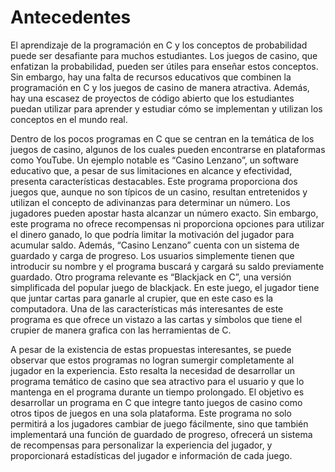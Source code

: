 # Antecedentes
El aprendizaje de la programación en C y los conceptos de probabilidad puede ser desafiante para muchos estudiantes. Los juegos de casino, que enfatizan la probabilidad, pueden ser útiles para enseñar estos conceptos. Sin embargo, hay una falta de recursos educativos que combinen la programación en C y los juegos de casino de manera atractiva. Además, hay una escasez de proyectos de código abierto que los estudiantes puedan utilizar para aprender y estudiar cómo se implementan y utilizan los conceptos en el mundo real.

Dentro de los pocos programas en C que se centran en la temática de los juegos de casino, algunos de los cuales pueden encontrarse en plataformas como YouTube. Un ejemplo notable es “Casino Lenzano”, un software educativo que, a pesar de sus limitaciones en alcance y efectividad, presenta características destacables. Este programa proporciona dos juegos que, aunque no son típicos de un casino, resultan entretenidos y utilizan el concepto de adivinanzas para determinar un número. Los jugadores pueden apostar hasta alcanzar un número exacto. Sin embargo, este programa no ofrece recompensas ni proporciona opciones para utilizar el dinero ganado, lo que podría limitar la motivación del jugador para acumular saldo. Además, “Casino Lenzano” cuenta con un sistema de guardado y carga de progreso. Los usuarios simplemente tienen que introducir su nombre y el programa buscará y cargará su saldo previamente guardado. Otro programa relevante es “Blackjack en C”, una versión simplificada del popular juego de blackjack. En este juego, el jugador tiene que juntar cartas para ganarle al crupier, que en este caso es la computadora. Una de las características más interesantes de este programa es que ofrece un vistazo a las cartas y símbolos que tiene el crupier de manera grafica con las herramientas de C.

A pesar de la existencia de estas propuestas interesantes, se puede observar que estos programas no logran sumergir completamente al jugador en la experiencia. Esto resalta la necesidad de desarrollar un programa temático de casino que sea atractivo para el usuario y que lo mantenga en el programa durante un tiempo prolongado.  El objetivo es desarrollar un programa en C que integre tanto juegos de casino como otros tipos de juegos en una sola plataforma. Este programa no solo permitirá a los jugadores cambiar de juego fácilmente, sino que también implementará una función de guardado de progreso, ofrecerá un sistema de recompensas para personalizar la experiencia del jugador, y proporcionará estadísticas del jugador e información de cada juego. 



